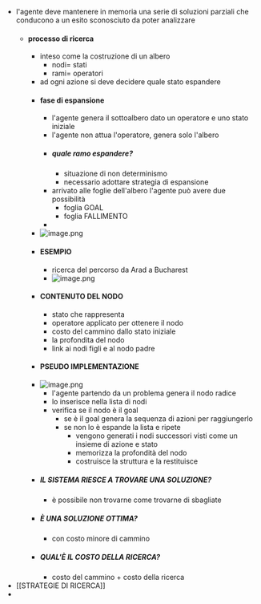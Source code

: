 - l'agente deve mantenere in memoria una serie di soluzioni parziali che conducono a un esito sconosciuto da poter analizzare
	- #### processo di ricerca
		- inteso come la costruzione di un albero
			- nodi= stati
			- rami= operatori
		- ad ogni azione si deve decidere quale stato espandere
		- #### fase di espansione
			- l'agente genera il sottoalbero dato un operatore e uno stato iniziale
			- l'agente non attua l'operatore, genera solo l'albero
			- ##### quale  ramo espandere?
				- situazione di non determinismo
				- necessario adottare strategia di espansione
			- arrivato alle foglie dell'albero l'agente può avere due possibilità
				- foglia GOAL
				- foglia FALLIMENTO
			-
		- ![image.png](../assets/image_1678447395160_0.png)
		- #### ESEMPIO
			- ricerca del percorso da Arad a Bucharest
			- ![image.png](../assets/image_1678447622677_0.png)
		- #### CONTENUTO DEL NODO
			- stato che rappresenta
			- operatore applicato per ottenere il nodo
			- costo del cammino dallo stato iniziale
			- la profondita del nodo
			- link ai nodi figli e al nodo padre
		- #### PSEUDO IMPLEMENTAZIONE
		- ![image.png](../assets/image_1678448256664_0.png)
			- l'agente partendo da un problema genera il nodo radice
			- lo inserisce nella lista di nodi
			- verifica se il nodo è il goal
				- se è il goal genera la sequenza di azioni per raggiungerlo
				- se non lo è espande la lista e ripete
					- vengono generati i nodi successori visti come un insieme di azione e stato
					- memorizza la profondità del nodo
					- costruisce la struttura e la restituisce
		- ##### IL SISTEMA RIESCE A TROVARE UNA SOLUZIONE?
			- è possibile non trovarne come trovarne di sbagliate
		- ##### È UNA SOLUZIONE OTTIMA?
			- con costo minore di cammino
		- ##### QUAL'È IL COSTO DELLA RICERCA?
			- costo del cammino + costo della ricerca
- [[STRATEGIE DI RICERCA]]
-



